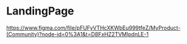 # LandingPage

https://www.figma.com/file/pFUFyVTHcXKWbEu999tfeZ/MyProduct-(Community)?node-id=0%3A1&t=D8FxHZ2TVMIpdnLE-1
